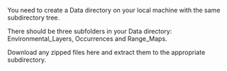 You need to create a Data directory on your local machine with the same subdirectory tree. 

There should be three subfolders in your Data directory: Environmental_Layers, Occurrences and Range_Maps.

Download any zipped files here and extract them to the appropriate subdirectory. 
